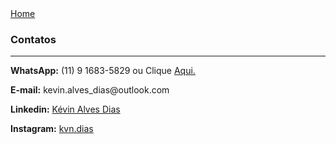 <!DOCTYPE html>
<html>
      <head>
        <meta charset="utf-8">
        <meta name="viewport" content="width=device-width, initial-scale=1">
        <title>Curriculo Kevin Dias</title>
        <link rel="stylesheet" href="https://cdnjs.cloudflare.com/ajax/libs/bulma/0.7.2/css/bulma.min.css">
        <script defer src="https://use.fontawesome.com/releases/v5.3.1/js/all.js"></script>
        <link rel="stylesheet" href="style.css">
      </head>
      <body>
        <nav class="navbar" role="navigation" aria-label="main navigation">
          <div id="navbarBasicExample" class="navbar-menu">
            <div class="navbar-start">
              <a class="navbar-item" href="index.html">
                Home
              </a>
            </div>
          </nav>
          <div class="card">
            <div class="card-content">
              <div class="content">
                <p>
                  <h3><strong>Contatos</strong></h3>
                </p>
                <hr>
                <p><strong>WhatsApp:</strong> (11) 9 1683-5829 ou Clique <a href="https://wa.me/qr/JL42U74WSCSSN1">Aqui.</a></p>
                <p><strong>E-mail:</strong> kevin.alves_dias@outlook.com</p>
                <p><strong>Linkedin:</strong> <a href="https://www.linkedin.com/search/results/all/?fetchDeterministicClustersOnly=true&heroEntityKey=urn%3Ali%3Afsd_profile%3AACoAAC3IC1YBDJ2eKHIL2qd-EhqdpFYVYJbfEVg&keywords=k%C3%A9vin%20alves%20dias&origin=RICH_QUERY_SUGGESTION&position=0&searchId=f12c12f6-2930-46ea-979e-77abd792210f&sid=p.Y">Kévin Alves Dias</a></p>
                <p><strong>Instagram:</strong> <a href="https://www.instagram.com/kvn.dias/">kvn.dias</a></p>
              </div>
            </div>
          </div>
      </body>
</html>
